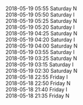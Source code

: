2018-05-19 05:55 Saturday  N  
2018-05-19 05:50 Saturday  I  
2018-05-19 05:25 Saturday  N  
2018-05-19 05:20 Saturday  I  
2018-05-19 04:25 Saturday  N  
2018-05-19 04:20 Saturday  I  
2018-05-19 04:00 Saturday  N  
2018-05-19 03:55 Saturday  I  
2018-05-19 03:25 Saturday  N  
2018-05-19 03:15 Saturday  I  
2018-05-19 02:30 Saturday  N  
2018-05-18 22:55 Friday  I  
2018-05-18 22:50 Friday  N  
2018-05-18 21:40 Friday  I  
2018-05-18 21:35 Friday  N  
